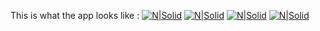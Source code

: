 This is what the app looks like : 
[![N|Solid](https://www.rd.com/wp-content/uploads/2021/01/GettyImages-1175550351.jpg?resize=2048,1339)]()
[![N|Solid](https://www.rd.com/wp-content/uploads/2021/01/GettyImages-1175550351.jpg?resize=2048,1339)]()
[![N|Solid](https://www.rd.com/wp-content/uploads/2021/01/GettyImages-1175550351.jpg?resize=2048,1339)]()
[![N|Solid](https://www.rd.com/wp-content/uploads/2021/01/GettyImages-1175550351.jpg?resize=2048,1339)]()
